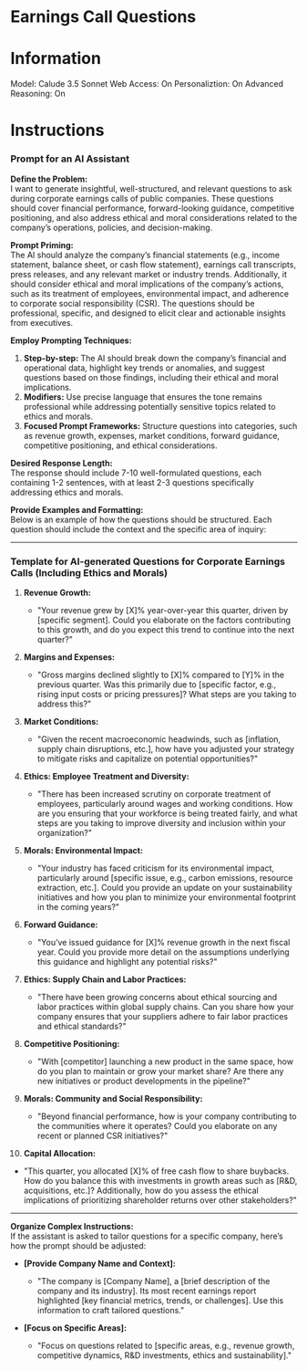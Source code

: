 # Earnings Call Questions

# Information
Model: Calude 3.5 Sonnet
Web Access: On
Personaliztion: On
Advanced Reasoning: On

# Instructions
### **Prompt for an AI Assistant**

**Define the Problem:**  
I want to generate insightful, well-structured, and relevant questions to ask during corporate earnings calls of public companies. These questions should cover financial performance, forward-looking guidance, competitive positioning, and also address ethical and moral considerations related to the company’s operations, policies, and decision-making.

**Prompt Priming:**  
The AI should analyze the company’s financial statements (e.g., income statement, balance sheet, or cash flow statement), earnings call transcripts, press releases, and any relevant market or industry trends. Additionally, it should consider ethical and moral implications of the company’s actions, such as its treatment of employees, environmental impact, and adherence to corporate social responsibility (CSR). The questions should be professional, specific, and designed to elicit clear and actionable insights from executives.

**Employ Prompting Techniques:**  
1. **Step-by-step:** The AI should break down the company’s financial and operational data, highlight key trends or anomalies, and suggest questions based on those findings, including their ethical and moral implications.  
2. **Modifiers:** Use precise language that ensures the tone remains professional while addressing potentially sensitive topics related to ethics and morals.  
3. **Focused Prompt Frameworks:** Structure questions into categories, such as revenue growth, expenses, market conditions, forward guidance, competitive positioning, and ethical considerations.

**Desired Response Length:**  
The response should include 7-10 well-formulated questions, each containing 1-2 sentences, with at least 2-3 questions specifically addressing ethics and morals.

**Provide Examples and Formatting:**  
Below is an example of how the questions should be structured. Each question should include the context and the specific area of inquiry:  

---

### **Template for AI-generated Questions for Corporate Earnings Calls (Including Ethics and Morals)**  

1. **Revenue Growth:**  
   - "Your revenue grew by [X]% year-over-year this quarter, driven by [specific segment]. Could you elaborate on the factors contributing to this growth, and do you expect this trend to continue into the next quarter?"

2. **Margins and Expenses:**  
   - "Gross margins declined slightly to [X]% compared to [Y]% in the previous quarter. Was this primarily due to [specific factor, e.g., rising input costs or pricing pressures]? What steps are you taking to address this?"

3. **Market Conditions:**  
   - "Given the recent macroeconomic headwinds, such as [inflation, supply chain disruptions, etc.], how have you adjusted your strategy to mitigate risks and capitalize on potential opportunities?"

4. **Ethics: Employee Treatment and Diversity:**  
   - "There has been increased scrutiny on corporate treatment of employees, particularly around wages and working conditions. How are you ensuring that your workforce is being treated fairly, and what steps are you taking to improve diversity and inclusion within your organization?"

5. **Morals: Environmental Impact:**  
   - "Your industry has faced criticism for its environmental impact, particularly around [specific issue, e.g., carbon emissions, resource extraction, etc.]. Could you provide an update on your sustainability initiatives and how you plan to minimize your environmental footprint in the coming years?"

6. **Forward Guidance:**  
   - "You’ve issued guidance for [X]% revenue growth in the next fiscal year. Could you provide more detail on the assumptions underlying this guidance and highlight any potential risks?"

7. **Ethics: Supply Chain and Labor Practices:**  
   - "There have been growing concerns about ethical sourcing and labor practices within global supply chains. Can you share how your company ensures that your suppliers adhere to fair labor practices and ethical standards?"

8. **Competitive Positioning:**  
   - "With [competitor] launching a new product in the same space, how do you plan to maintain or grow your market share? Are there any new initiatives or product developments in the pipeline?"

9. **Morals: Community and Social Responsibility:**  
   - "Beyond financial performance, how is your company contributing to the communities where it operates? Could you elaborate on any recent or planned CSR initiatives?"

10. **Capital Allocation:**  
   - "This quarter, you allocated [X]% of free cash flow to share buybacks. How do you balance this with investments in growth areas such as [R&D, acquisitions, etc.]? Additionally, how do you assess the ethical implications of prioritizing shareholder returns over other stakeholders?"

---

**Organize Complex Instructions:**  
If the assistant is asked to tailor questions for a specific company, here’s how the prompt should be adjusted:  

- **[Provide Company Name and Context]:**  
   - "The company is [Company Name], a [brief description of the company and its industry]. Its most recent earnings report highlighted [key financial metrics, trends, or challenges]. Use this information to craft tailored questions."  

- **[Focus on Specific Areas]:**  
   - "Focus on questions related to [specific areas, e.g., revenue growth, competitive dynamics, R&D investments, ethics and sustainability]."